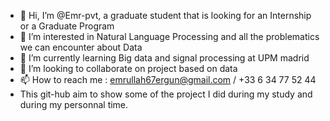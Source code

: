 - 👋 Hi, I’m @Emr-pvt, a graduate student that is looking for an Internship or a Graduate Program
- 👀 I’m interested in Natural Language Processing and all the problematics we can encounter about Data
- 🌱 I’m currently learning Big data and signal processing at UPM madrid
- 💞️ I’m looking to collaborate on project based on data
- 📫 How to reach me : emrullah67ergun@gmail.com / +33 6 34 77 52 44
- This git-hub aim to show some of the project I did during my study and during my personnal time.

<!---
Emr-pvt/Emr-pvt is a ✨ special ✨ repository because its `README.md` (this file) appears on your GitHub profile.
You can click the Preview link to take a look at your changes.
--->
